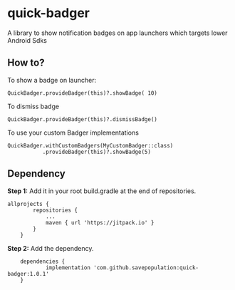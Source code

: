 # quick-badger
A library to show notification badges on app launchers which targets lower Android Sdks

## How to?
To show a badge on launcher:
```
QuickBadger.provideBadger(this)?.showBadge( 10)
```

To dismiss badge
```
QuickBadger.provideBadger(this)?.dismissBadge()
```

To use your custom Badger implementations
```
QuickBadger.withCustomBadgers(MyCustomBadger::class)
           .provideBadger(this)?.showBadge(5)
```

## Dependency
<b>Step 1:</b> Add it in your root build.gradle at the end of repositories.

```
allprojects {
		repositories {
			...
			maven { url 'https://jitpack.io' }
		}
	}
```

<b>Step 2:</b> Add the dependency.

```
	dependencies {
	       	implementation 'com.github.savepopulation:quick-badger:1.0.1'
	}
```


